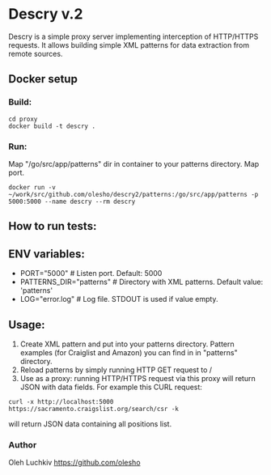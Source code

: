 # Descry v.2 #

Descry is a simple proxy server implementing interception of HTTP/HTTPS requests. It allows building simple XML patterns for data extraction from remote sources.

## Docker setup ##

### Build:

```
cd proxy
docker build -t descry .
```

### Run:

Map "/go/src/app/patterns" dir in container to your patterns directory.
Map port.
```
docker run -v ~/work/src/github.com/olesho/descry2/patterns:/go/src/app/patterns -p 5000:5000 --name descry --rm descry
```

## How to run tests:

## ENV variables:

* PORT="5000" # Listen port. Default: 5000
* PATTERNS_DIR="patterns" # Directory with XML patterns. Default value: 'patterns'
* LOG="error.log" # Log file. STDOUT is used if value empty.

## Usage:

1. Create XML pattern and put into your patterns directory. Pattern examples (for Craiglist and Amazon) you can find in in "patterns" directory.
2. Reload patterns by simply running HTTP GET request to /
3. Use as a proxy: running HTTP/HTTPS request via this proxy will return JSON with data fields. For example this CURL request:

```
curl -x http://localhost:5000 https://sacramento.craigslist.org/search/csr -k
```

will return JSON data containing all positions list.

### Author ###
Oleh Luchkiv
https://github.com/olesho
